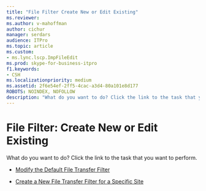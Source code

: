 ```yaml
---
title: "File Filter Create New or Edit Existing"
ms.reviewer: 
ms.author: v-mahoffman
author: cichur
manager: serdars
audience: ITPro
ms.topic: article
ms.custom:
- ms.lync.lscp.ImpFileEdit
ms.prod: skype-for-business-itpro
f1.keywords:
- CSH
ms.localizationpriority: medium
ms.assetid: 2f6e54ef-2ff5-4cac-a3d4-80a101e8d177
ROBOTS: NOINDEX, NOFOLLOW
description: "What do you want to do? Click the link to the task that you want to perform."
---
```


# File Filter: Create New or Edit Existing

What do you want to do? Click the link to the task that you want to perform.

- [Modify the Default File Transfer Filter](/previous-versions/office/lync-server-2013/lync-server-2013-modify-the-default-file-transfer-filter)

- [Create a New File Transfer Filter for a Specific Site](/previous-versions/office/lync-server-2013/lync-server-2013-create-a-new-file-transfer-filter-for-a-specific-site)